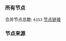 ### 所有节点
合并节点总数: `6153`
[节点链接](https://github.com/rzhy1/33/raw/master/sub/sub_merge_base64.txt)

### 节点来源
